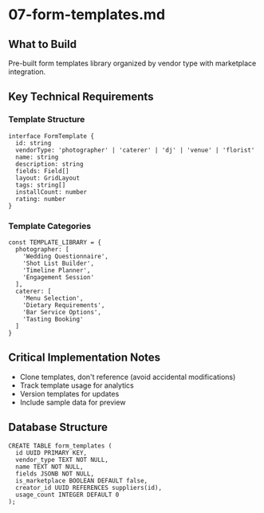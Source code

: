 # 07-form-templates.md

## What to Build

Pre-built form templates library organized by vendor type with marketplace integration.

## Key Technical Requirements

### Template Structure

```
interface FormTemplate {
  id: string
  vendorType: 'photographer' | 'caterer' | 'dj' | 'venue' | 'florist'
  name: string
  description: string
  fields: Field[]
  layout: GridLayout
  tags: string[]
  installCount: number
  rating: number
}
```

### Template Categories

```
const TEMPLATE_LIBRARY = {
  photographer: [
    'Wedding Questionnaire',
    'Shot List Builder',
    'Timeline Planner',
    'Engagement Session'
  ],
  caterer: [
    'Menu Selection',
    'Dietary Requirements',
    'Bar Service Options',
    'Tasting Booking'
  ]
}
```

## Critical Implementation Notes

- Clone templates, don't reference (avoid accidental modifications)
- Track template usage for analytics
- Version templates for updates
- Include sample data for preview

## Database Structure

```
CREATE TABLE form_templates (
  id UUID PRIMARY KEY,
  vendor_type TEXT NOT NULL,
  name TEXT NOT NULL,
  fields JSONB NOT NULL,
  is_marketplace BOOLEAN DEFAULT false,
  creator_id UUID REFERENCES suppliers(id),
  usage_count INTEGER DEFAULT 0
);
```